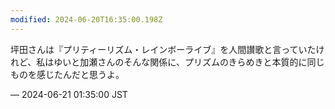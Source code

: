 ```yaml
---
modified: 2024-06-20T16:35:00.198Z
---
```


<p>坪田さんは『プリティーリズム・レインボーライブ』を人間讃歌と言っていたけれど、私はゆいと加瀬さんのそんな関係に、プリズムのきらめきと本質的に同じものを感じたんだと思うよ。</p>

&mdash; 2024-06-21 01:35:00 JST

<!-- Original URL: https://mastodon.social/@sakuramochi0/112649915609903950-->
